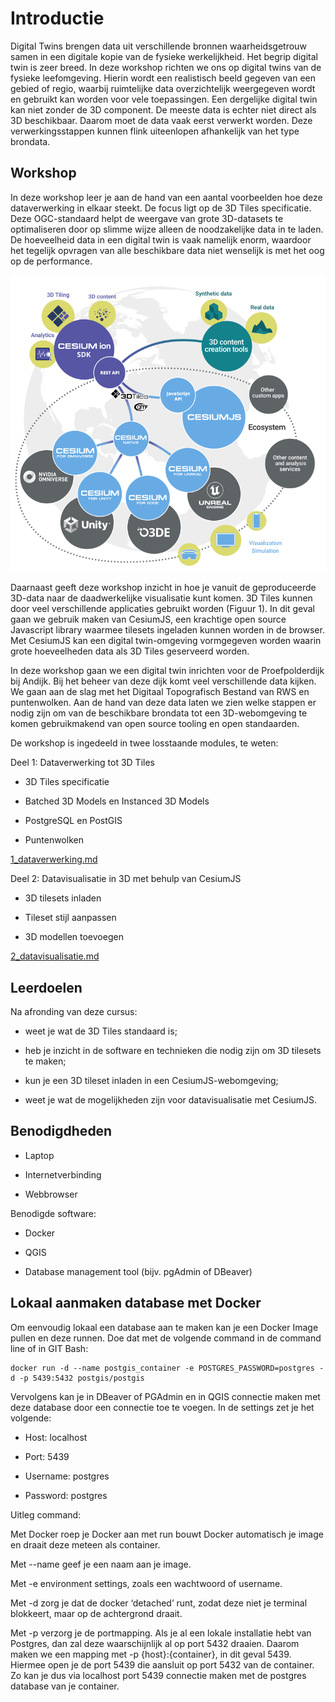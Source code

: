 # Introductie 

Digital Twins brengen data uit verschillende bronnen waarheidsgetrouw samen in een digitale kopie van de fysieke werkelijkheid. Het begrip digital twin is zeer breed. In deze workshop richten we ons op digital twins van de fysieke leefomgeving. Hierin wordt een realistisch beeld gegeven van een gebied of regio, waarbij ruimtelijke data overzichtelijk weergegeven wordt en gebruikt kan worden voor vele toepassingen. Een dergelijke digital twin kan niet zonder de 3D component. De meeste data is echter niet direct als 3D beschikbaar. Daarom moet de data vaak eerst verwerkt worden. Deze verwerkingsstappen kunnen flink uiteenlopen afhankelijk van het type brondata. 

## Workshop

In deze workshop leer je aan de hand van een aantal voorbeelden hoe deze dataverwerking in elkaar steekt. De focus ligt op de 3D Tiles specificatie. Deze OGC-standaard helpt de weergave van grote 3D-datasets te optimaliseren door op slimme wijze alleen de noodzakelijke data in te laden. De hoeveelheid data in een digital twin is vaak namelijk enorm, waardoor het tegelijk opvragen van alle beschikbare data niet wenselijk is met het oog op de performance. 

<img src = "3dtiles_ecosysteem.png">

Daarnaast geeft deze workshop inzicht in hoe je vanuit de geproduceerde 3D-data naar de daadwerkelijke visualisatie kunt komen. 3D Tiles kunnen door veel verschillende applicaties gebruikt worden (Figuur 1). In dit geval gaan we gebruik maken van CesiumJS, een krachtige open source Javascript library waarmee tilesets ingeladen kunnen worden in de browser. Met CesiumJS kan een digital twin-omgeving vormgegeven worden waarin grote hoeveelheden data als 3D Tiles geserveerd worden. 

In deze workshop gaan we een digital twin inrichten voor de Proefpolderdijk bij Andijk. Bij het beheer van deze dijk komt veel verschillende data kijken. We gaan aan de slag met het Digitaal Topografisch Bestand van RWS en puntenwolken. Aan de hand van deze data laten we zien welke stappen er nodig zijn om van de beschikbare brondata tot een 3D-webomgeving te komen gebruikmakend van open source tooling en open standaarden.  

De workshop is ingedeeld in twee losstaande modules, te weten: 

Deel 1: Dataverwerking tot 3D Tiles 

- 3D Tiles specificatie 

- Batched 3D Models en Instanced 3D Models 

- PostgreSQL en PostGIS 

- Puntenwolken 

[1_dataverwerking.md](1_dataverwerking.md)

Deel 2: Datavisualisatie in 3D met behulp van CesiumJS 

- 3D tilesets inladen 

- Tileset stijl aanpassen 

- 3D modellen toevoegen 

[2_datavisualisatie.md](1_datavisualisatie.md)

## Leerdoelen 

Na afronding van deze cursus: 

- weet je wat de 3D Tiles standaard is; 

- heb je inzicht in de software en technieken die nodig zijn om 3D tilesets te maken; 

- kun je een 3D tileset inladen in een CesiumJS-webomgeving; 

- weet je wat de mogelijkheden zijn voor datavisualisatie met CesiumJS. 

## Benodigdheden

- Laptop

- Internetverbinding

- Webbrowser

Benodigde software:

- Docker

- QGIS

- Database management tool (bijv. pgAdmin of DBeaver)


## Lokaal aanmaken database met Docker 

Om eenvoudig lokaal een database aan te maken kan je een Docker Image pullen en deze runnen. Doe dat met de volgende command in de command line of in GIT Bash: 

```
docker run -d --name postgis_container -e POSTGRES_PASSWORD=postgres -d -p 5439:5432 postgis/postgis 
```

Vervolgens kan je in DBeaver of PGAdmin en in QGIS connectie maken met deze database door een connectie toe te voegen. In de settings zet je het volgende: 

- Host: localhost 

- Port: 5439 

- Username: postgres 

- Password: postgres 

Uitleg command: 

Met Docker roep je Docker aan met run bouwt Docker automatisch je image en draait deze meteen als container. 

Met --name geef je een naam aan je image. 

Met -e environment settings, zoals een wachtwoord of username. 

Met -d zorg je dat de docker ‘detached’ runt, zodat deze niet je terminal blokkeert, maar op de achtergrond draait. 

Met -p verzorg je de portmapping. Als je al een lokale installatie hebt van Postgres, dan zal deze waarschijnlijk al op port 5432 draaien. Daarom maken we een mapping met -p {host}:{container}, in dit geval 5439. Hiermee open je de port 5439 die aansluit op port 5432 van de container. Zo kan je dus via localhost port 5439 connectie maken met de postgres database van je container. 

 


